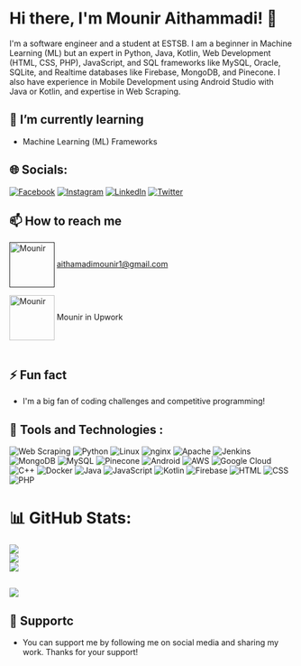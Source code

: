 # Hi there, I'm Mounir Aithammadi! 👋

I'm a software engineer and a student at ESTSB. I am a beginner in Machine Learning (ML) but an expert in Python, Java, Kotlin, Web Development (HTML, CSS, PHP), JavaScript, and SQL frameworks like MySQL, Oracle, SQLite, and Realtime databases like Firebase, MongoDB, and Pinecone. I also have experience in Mobile Development using Android Studio with Java or Kotlin, and expertise in Web Scraping.

## 🌱 I’m currently learning
- Machine Learning (ML) Frameworks

## 🌐 Socials:
[![Facebook](https://img.shields.io/badge/Facebook-%231877F2.svg?logo=Facebook&logoColor=white)](https://facebook.com/aithamadimounir) [![Instagram](https://img.shields.io/badge/Instagram-%23E4405F.svg?logo=Instagram&logoColor=white)](https://instagram.com/mounir_aithammadi5) [![LinkedIn](https://img.shields.io/badge/LinkedIn-%230077B5.svg?logo=linkedin&logoColor=white)](https://linkedin.com/in/aithamadimounir) [![Twitter](https://img.shields.io/badge/Twitter-%231DA1F2.svg?logo=Twitter&logoColor=white)](https://twitter.com/mounir519) 

## 📫 How to reach me
 <a href="" target="blank"><img align="center" src="https://cdn1.iconfinder.com/data/icons/google-new-logos-1/32/gmail_new_logo-512.png" alt="Mounir" height="80" width="80" /></a> aithamadimounir1@gmail.com
<!-- - <-- - - <a href="" target="blank"><img align="center" src="" alt="Mounir" height="30" width="40" /></a>--> 
 <a href="https://www.upwork.com/freelancers/~010b16ef15daa2b769" target="blank"><img align="center" src="https://imgs.search.brave.com/WoAeEgb4m4Mga1wl6COZZGUwwJFtJJtkFCWekEHwW64/rs:fit:512:512:1/g:ce/aHR0cHM6Ly9jZG4u/aWNvbi1pY29ucy5j/b20vaWNvbnMyLzI2/OTkvUE5HLzUxMi91/cHdvcmtfbG9nb19p/Y29uXzE3MDMxMC5w/bmc" alt="Mounir" height="80" width="80" /></a> Mounir in Upwork <br><br>

## ⚡ Fun fact
- I'm a big fan of coding challenges and competitive programming!
## 🔧 Tools and Technologies :
![Web Scraping](https://img.shields.io/badge/Web%20Scraping-%23000000.svg?style=plastic&logo=web-scraper&logoColor=white) ![Python](https://img.shields.io/badge/python-3670A0?style=plastic&logo=python&logoColor=ffdd54) ![Linux](https://img.shields.io/badge/Linux-FCC624?style=plastic&logo=linux&logoColor=black) ![nginx](https://img.shields.io/badge/nginx-%23009639.svg?style=plastic&logo=nginx&logoColor=white) ![Apache](https://img.shields.io/badge/apache-%23D42029.svg?style=plastic&logo=apache&logoColor=white) ![Jenkins](https://img.shields.io/badge/jenkins-%232C5263.svg?style=plastic&logo=jenkins&logoColor=white) ![MongoDB](https://img.shields.io/badge/MongoDB-%234ea94b.svg?style=plastic&logo=mongodb&logoColor=white) ![MySQL](https://img.shields.io/badge/MySQL-%2300758F.svg?style=plastic&logo=mysql&logoColor=white) ![Pinecone](https://img.shields.io/badge/Pinecone-%234CC61E.svg?style=plastic&logo=pinecone&logoColor=white) ![Android](https://img.shields.io/badge/Android-%233DDC84.svg?style=plastic&logo=android&logoColor=white) ![AWS](https://img.shields.io/badge/AWS-%23FF9900.svg?style=plastic&logo=amazon-aws&logoColor=white) ![Google Cloud](https://img.shields.io/badge/Google%20Cloud-%234285F4.svg?style=plastic&logo=google-cloud&logoColor=white) ![C++](https://img.shields.io/badge/C++-%2300599C.svg?style=plastic&logo=c%2B%2B&logoColor=white) ![Docker](https://img.shields.io/badge/docker-%230db7ed.svg?style=plastic&logo=docker&logoColor=white) ![Java](https://img.shields.io/badge/java-%23ED8B00.svg?style=plastic&logo=java&logoColor=white) ![JavaScript](https://img.shields.io/badge/javascript-%23323330.svg?style=plastic&logo=javascript&logoColor=%23F7DF1E) ![Kotlin](https://img.shields.io/badge/Kotlin-%230095D5.svg?style=plastic&logo=kotlin&logoColor=white) ![Firebase](https://img.shields.io/badge/firebase-%23039BE5.svg?style=plastic&logo=firebase) ![HTML](https://img.shields.io/badge/HTML-%23E34F26.svg?style=plastic&logo=html5&logoColor=white) ![CSS](https://img.shields.io/badge/CSS-%231572B6.svg?style=plastic&logo=css3&logoColor=white) ![PHP](https://img.shields.io/badge/PHP-%23777BB4.svg?style=plastic&logo=php&logoColor=white) 
# 📊 GitHub Stats:
![](https://github-readme-stats.vercel.app/api?username=Mouniraithammadi&theme=dark&hide_border=false&include_all_commits=true&count_private=true)<br/>
![](https://github-readme-streak-stats.herokuapp.com/?user=Mouniraithammadi&theme=dark&hide_border=false)<br/>
![](https://github-readme-stats.vercel.app/api/top-langs/?username=Mouniraithammadi&theme=dark&hide_border=false&include_all_commits=true&count_private=true&layout=compact)

## [![](https://visitcount.itsvg.in/api?id=MOUNIR&label=Profile%20Views&color=1&icon=2&pretty=true)](https://visitcount.itsvg.in)
## 🤝 Supportc  
- You can support me by following me on social media and sharing my work. Thanks for your support!
